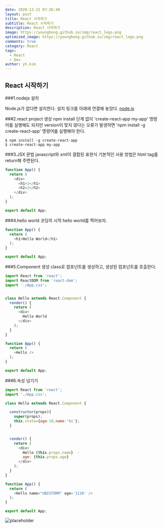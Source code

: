 ```yaml
---
date: 2020-12-21 07:26:40
layout: post
title: React 시작하기
subtitle: React 시작하기
description: React 시작하기
image: https://younghong.github.io/img/react_logo.png
optimized_image: https://younghong.github.io/img/react_logo.png
comments: true
category: React
tags:
  - React
  - Dev
author: yh.kim
---
```




## React 시작하기

###1.nodejs 설치

Node.js가 없다면 설치한다. 
설치 링크를 아래에 연결해 놓았다.
[node.js](https://nodejs.org/en/ "node js")

###2.react project 생성
npm install 단계 없이 'create-react-app my-app' 명령어를 실행해도 되지만
version이 맞지 않다는 오류가 발생하면 'npm install -g create-react-app' 명령어를 실행해야 한다.
```shell
$ npm install -g create-react-app
$ create-react-app my-app
```

###3.JSX 문법
javascript와 xml이 결합된 표현식
기본적인 사용 방법은 html tag를 return해 주면된다.

```js
function App() {
  return (
    <div>
      <h1>1</h1>
      <h2>2</h2>
    </div>
  );
}

export default App;
```


###4.hello world
코딩의 시작 hello world를 찍어보자.
```js
function App() {
  return (
    <h1>Hello World</h1>
  );
}

export default App;
```


###5.Component 생성
class로 컴포넌트를 생성하고,
생성된 컴포넌트를 호출한다.
```js
import React from 'react';
import ReactDOM from 'react-dom';
import './App.css';


class Hello extends React.Component {
  render() {
    return (
      <div>
        Hello World
      </div>
    );
  }
}

function App() {
  return (
    <Hello />
  );
}

export default App;
```

###6.속성 넘기기
```js
import React from 'react';
import './App.css';

class Hello extends React.Component {

  constructor(props){
    super(props);
    this.state={age:10,name:'hi'};
  }


  render() {
    return (
      <div>
        Hello {this.props.name}  - 
        age: {this.props.age}
      </div>
    );
  }
}

function App() {
  return (
    <Hello name="UBISTORM" age='1110' />
  );
}

export default App;
```

![placeholder](https://younghong.github.io/img/react_logo.png "install file")
























